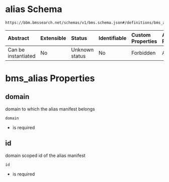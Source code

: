 # alias Schema

```txt
https://bbm.bmssearch.net/schemas/v1/bms.schema.json#/definitions/bms_alias
```



| Abstract            | Extensible | Status         | Identifiable | Custom Properties | Additional Properties | Access Restrictions | Defined In                                                                  |
| :------------------ | :--------- | :------------- | :----------- | :---------------- | :-------------------- | :------------------ | :-------------------------------------------------------------------------- |
| Can be instantiated | No         | Unknown status | No           | Forbidden         | Allowed               | none                | [bms.schema.json*](../../schemas/v1/bms.schema.json "open original schema") |

# bms_alias Properties



## domain

domain to which the alias manifest belongs

`domain`

*   is required

## id

domain scoped id of the alias manifest

`id`

*   is required
